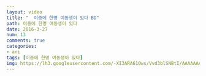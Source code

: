 ```yaml
---
layout: video
title: "  이중에 한명 여동생이 있다 BD"
path: 이중에 한명 여동생이 있다
date: 2016-3-27
num: 13
comments: true
categories:
- ani
tags: [이중에 한명 여동생이 있다]
img: https://lh3.googleusercontent.com/-XI3ARA61Ows/Vvd3blSNBtI/AAAAAAAAsc0/Evq3KfaHmoM/
---
```

<script>// <![CDATA[
window.onload=function(){
alert("이 애니는 스킵기능준비중입니다");
}
// ]]></script>
